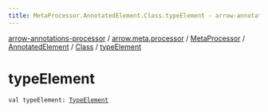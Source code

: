 ```yaml
---
title: MetaProcessor.AnnotatedElement.Class.typeElement - arrow-annotations-processor
---
```


[arrow-annotations-processor](../../../../index.html) / [arrow.meta.processor](../../../index.html) / [MetaProcessor](../../index.html) / [AnnotatedElement](../index.html) / [Class](index.html) / [typeElement](./type-element.html)

# typeElement

`val typeElement: `[`TypeElement`](http://docs.oracle.com/javase/6/docs/api/javax/lang/model/element/TypeElement.html)